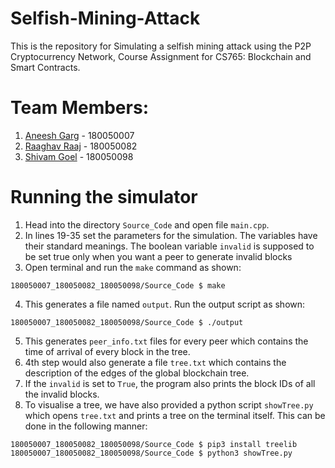 # Selfish-Mining-Attack
This is the repository for Simulating a selfish mining attack using the P2P Cryptocurrency Network, Course Assignment for CS765: Blockchain and Smart Contracts.

# Team Members:
1. [Aneesh Garg](https://github.com/aneeshgarg18) - 180050007
2. [Raaghav Raaj](https://github.com/raaghavraaj) - 180050082
3. [Shivam Goel](https://github.com/shivam-18) - 180050098

# Running the simulator
1. Head into the directory ```Source_Code``` and open file ```main.cpp```.
2. In lines 19-35 set the parameters for the simulation. The variables have their standard meanings. The boolean variable ```invalid``` is supposed to be set true only when you want a peer to generate invalid blocks
3. Open terminal and run the ```make``` command as shown:
```
180050007_180050082_180050098/Source_Code $ make
```
4. This generates a file named ```output```. Run the output script as shown:
```
180050007_180050082_180050098/Source_Code $ ./output
```
5. This generates ```peer_info.txt``` files for every peer which contains the time of arrival of every block in the tree.
6. 4th step would also generate a file ```tree.txt``` which contains the description of the edges of the global blockchain tree.
7. If the ```invalid``` is set to ```True```, the program also prints the block IDs of all the invalid blocks.
8. To visualise a tree, we have also provided a python script ```showTree.py``` which opens ```tree.txt``` and prints a tree on the terminal itself. This can be done in the following manner:
```
180050007_180050082_180050098/Source_Code $ pip3 install treelib
180050007_180050082_180050098/Source_Code $ python3 showTree.py
```
